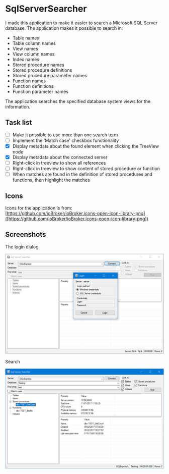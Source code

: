 SqlServerSearcher
====

I made this application to make it easier to search a Microsoft SQL Server database. The application makes it possible to search in:

* Table names
* Table column names
* View names
* View column names
* Index names
* Stored procedure names
* Stored procedure definitions
* Stored procedure parameter names
* Function names
* Function definitions
* Function parameter names

The application searches the specified database system views for the information.

Task list
----

- [ ] Make it possible to use more than one search term
- [ ] Implement the 'Match case' checkbox functionality
- [x] Display metadata about the found element when clicking the TreeView node
- [x] Display metadata about the connected server
- [ ] Right-click in treeview to show all references
- [ ] Right-click in treeview to show content of stored procedure or function
- [ ] When matches are found in the definition of stored procedures and functions, then highlight the matches

Icons
----

Icons for the application is from: [https://github.com/ioBroker/ioBroker.icons-open-icon-library-png]([https://github.com/ioBroker/ioBroker.icons-open-icon-library-png])

Screenshots
----

The login dialog

![logindialog](Screenshots/LoginDialog.png)

Search

![search](Screenshots/Search.png)

